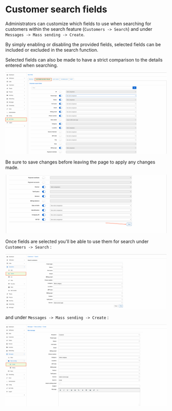 Customer search fields
=============

Administrators can customize which fields to use when searching for customers within the search feature (`Customers -> Search`) and under `Messages -> Mass sending -> Create`.

By simply enabling or disabling the provided fields, selected fields can be included or excluded in the search function.

Selected fields can also be made to have a strict comparison to the details entered when searching.

![Customer search fields](fields.png)

Be sure to save changes before leaving the page to apply any changes made.

![Customer search fields](fields_2.png)

Once fields are selected you'll be able to use them for search under `Customers -> Search` :

![customer_search](customer_search.png)

and under `Messages -> Mass sending -> Create` :

![mass_sending](mass_sending.png)
